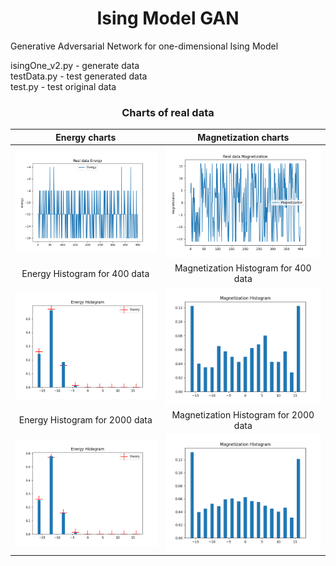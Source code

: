 <h1 align="center"> Ising Model GAN</h1>

Generative Adversarial Network for one-dimensional Ising Model

isingOne_v2.py - generate data<br/>
testData.py - test generated data <br/>
test.py - test original data <br/>

<h3 align="center">Charts of real data</h3>

|               Energy charts               |              Magnetization charts               |
|:-----------------------------------------:|:-----------------------------------------------:|
|       ![](Data/RealDataEnergy.png)        |       ![](Data/RealDataMagnetization.png)       |
|       Energy Histogram for 400 data       |      Magnetization Histogram for 400 data       |
|   ![](Data/RealDataEnergyHistogram.png)   |   ![](Data/RealDataMagnetizationHitogram.png)   |
|      Energy Histogram for 2000 data       |      Magnetization Histogram for 2000 data      |
| ![](Data/RealDataEnergyHistogram2000.png) | ![](Data/RealDataMagnetizationHitogram2000.png) |


